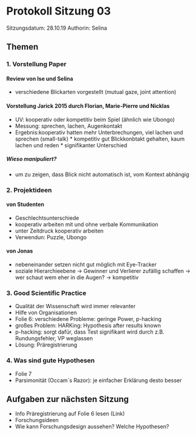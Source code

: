 # Protokoll Sitzung 03 #

Sitzungsdatum: 28.10.19
Authorin: Selina

## Themen ##

### 1. Vorstellung Paper ###
#### Review von Ise und Selina ####
* verschiedene Blickarten vorgestellt (mutual gaze, joint attention)
#### Vorstellung Jarick 2015 durch Florian, Marie-Pierre und Nicklas ####
* UV: kooperativ oder kompetitiv beim Spiel (ähnlich wie Ubongo)
* Messung: sprechen, lachen, Augenkontakt
* Ergebnis:kooperativ hatten mehr Unterbrechungen, viel lachen und sprechen (small-talk)
        * kompetitiv gut Blickkonbtakt gehalten, kaum lachen und reden
        * signifikanter Unterschied

##### Wieso manipuliert? #####
* um zu zeigen, dass Blick nicht automatisch ist, vom Kontext abhängig

### 2. Projektideen ###
#### von Studenten ####
* Geschlechtsunterschiede
* kooperativ arbeiten mit und ohne verbale Kommunikation
* unter Zeitdruck kooperativ arbeiten
* Verwendun: Puzzle, Ubongo

#### von Jonas ####
* nebeneinander setzen nicht gut möglich mit Eye-Tracker
* soziale Hierarchieebene -> Gewinner und Verlierer zufällig schaffen -> wer schaut wem eher in die Augen? -> kompetitiv

### 3. Good Scientific Practice ###
* Qualität der Wissenschaft wird immer relevanter
* Hilfe von Organisationen
* Folie 6: verschiedene Probleme: geringe Power, p-hacking
* großes Problem: HARKing: Hypothesis after results known
* p-hacking: sorgt dafür, dass Test signifikant wird durch z.B. Rundungsfehler, VP weglassen
* Lösung: Präregistrierung

### 4. Was sind gute Hypothesen ###
* Folie 7
* Parsimonität (Occam´s Razor): je einfacher Erklärung desto besser

## Aufgaben zur nächsten Sitzung ##
* Info Präregistrierung auf Folie 6 lesen (Link)
* Forschungsideen
* Wie kann Forschungsdesign aussehen? Welche Hypothesen?
